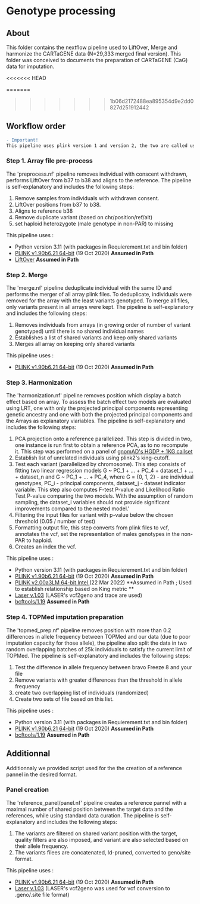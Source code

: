 # Genotype processing 

## About

This folder contains the nextflow pipeline used to LiftOver, Merge and harmonize the CARTaGENE data (N=29,333 merged final version). This folder was conceived to documents the preparation of CARTaGENE (CaG) data for imputation. 

<<<<<<< HEAD


=======
>>>>>>> 1b06d2172488ea895354d9e2dd0827d251912442
## Workflow order

```diff
- Important!
This pipeline uses plink version 1 and version 2, the two are called using plink and plink2 respectively. Importantly they are not interchangeable.
```

### Step 1. Array file pre-process
The 'preprocess.nf' pipeline removes individual with conscent withdrawn, performs LiftOver from b37 to b38 and aligns to the reference. The pipeline is self-explanatory and includes the following steps:

1) Remove samples from individuals with withdrawn consent.
2) LiftOver positions from b37 to b38.
3) Aligns to reference b38
4) Remove duplicate variant (based on chr/position/ref/alt)
4) set haploid heterozygote (male genotype in non-PAR) to missing

This pipeline uses :

- Python version 3.11 (with packages in Requierement.txt and bin folder)
- [PLINK v1.90b6.21 64-bit](https://www.cog-genomics.org/plink/) (19 Oct 2020) **Assumed in Path**
- [LiftOver](https://genome-store.ucsc.edu/) **Assumed in Path**

### Step 2. Merge

The 'merge.nf' pipeline deduplicate individual with the same ID and performs the merger of all array plink files. To deduplicate, individuals were removed for the array with the least variants genotyped. To merge all files, only variants present in all arrays were kept. The pipeline is self-explanatory and includes the following steps:

1) Removes individuals from arrays (in growing order of number of variant genotyped) until there is no shared individual names
2) Establishes a list of shared variants and keep only shared variants
3) Merges all array on keeping only shared variants

This pipeline uses :

- [PLINK v1.90b6.21 64-bit](https://www.cog-genomics.org/plink/) (19 Oct 2020) **Assumed in Path**

### Step 3. Harmonization

The 'harmonization.nf' pipeline removes position which display a batch effect based on array. To assess the batch effect two models are evaluated using LRT, one with only the projected principal components representing genetic ancestry and one with both the projected principal components and the Arrays as explanatory viariables. The pipeline is self-explanatory and includes the following steps:

1) PCA projection onto a reference parallelized. This step is divided in two, one instance is run first to obtain a reference PCA, as to no recompute it. This step was performed on a panel of [gnomAD's HGDP + 1KG callset](https://gnomad.broadinstitute.org/downloads#v3-hgdp-1kg)
2) Establish list of unrelated individuals using plink2's king-cutoff.
3) Test each variant (parallelized by chromosome). This step consists of fitting two linear regression models G ~ PC_1 + ... + PC_4 + dataset_1 + ... + dataset_n and G ~ PC_1 + ... + PC_4, where G = {0, 1, 2} - are individual genotypes, PC_i - principal components, dataset_j - dataset indicator variable. This step also computes F-test P-value and Likelihood Ratio Test P-value comparing the two models. With the assumption of random sampling, the dataset_i variables should not provide significant improvements compared to the nested model.'
4) Filtering the input files for variant with p-value below the chosen threshold (0.05 / number of test)
5) Formatting output file, this step converts from plink files to vcf, annotates the vcf, set the representation of males genotypes in the non-PAR to haploid.
6) Creates an index the vcf.

This pipeline uses :
- Python version 3.11 (with packages in Requierement.txt and bin folder)
- [PLINK v1.90b6.21 64-bit](https://www.cog-genomics.org/plink/) (19 Oct 2020) **Assumed in Path**
- [PLINK v2.00a3LM 64-bit Intel ](https://www.cog-genomics.org/plink/2.0/) (22 Mar 2022) **Assumed in Path ; Used to establish relationship based on King metric ** 
- [Laser v.1.03](https://csg.sph.umich.edu/chaolong/LASER/) (LASER's vcf2geno and trace are used)
- [bcftools/1.19](https://github.com/samtools/bcftools/releases/download/1.19/bcftools-1.19.tar.bz2) **Assumed in Path**

### Step 4. TOPMed imputation preparation 

The 'topmed_prep.nf' pipeline removes position with more than 0.2 differences in allele frequency between TOPMed and our data (due to poor imputation capacity for those allele), the pipeline also split the data in two random overlapping batches of 25k individuals to satisfy the current limit of TOPMed.  The pipeline is self-explanatory and includes the following steps:

1) Test the difference in allele frequency between bravo Freeze 8 and your file
2) Remove variants with greater differences than the threshold in allele frequency
3) create two overlapping list of individuals (randomized)
4) Create two sets of file based on this list.

This pipeline uses :

- Python version 3.11 (with packages in Requierement.txt and bin folder)
- [PLINK v1.90b6.21 64-bit](https://www.cog-genomics.org/plink/) (19 Oct 2020) **Assumed in Path**
- [bcftools/1.19](https://github.com/samtools/bcftools/releases/download/1.19/bcftools-1.19.tar.bz2) **Assumed in Path**

## Additionnal

Additionnaly we provided script used for the the creation of a reference pannel in the desired format.

### Panel creation
The 'reference_panel/panel.nf' pipeline creates a reference pannel with a maximal number of shared position between the target data and the references, while using standard data curation. The pipeline is self-explanatory and includes the following steps:

1) The variants are filtered on shared variant position with the target, quality filters are also imposed, and variant are also selected based on their allele frequency.
2) The variants filees are concatenated, ld-pruned, converted to geno/site format.

This pipeline uses :

- [PLINK v1.90b6.21 64-bit](https://www.cog-genomics.org/plink/) (19 Oct 2020) **Assumed in Path**
- [Laser v.1.03](https://csg.sph.umich.edu/chaolong/LASER/) (LASER's vcf2geno was used for vcf conversion to .geno/.site file format)

